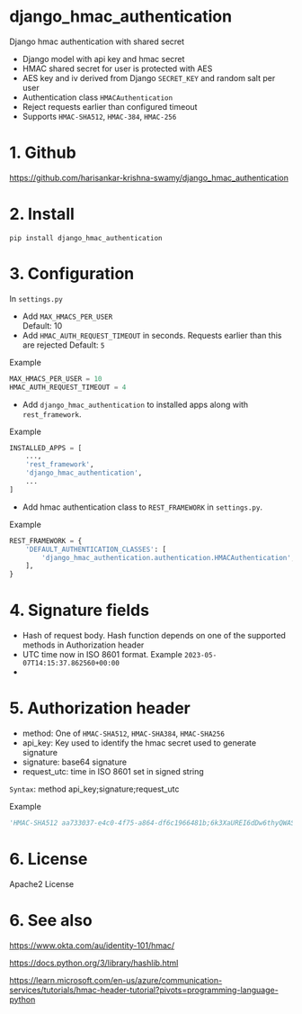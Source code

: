 # django_hmac_authentication
Django hmac authentication with shared secret

* Django model with api key and hmac secret
* HMAC shared secret for user is protected with AES 
* AES key and iv derived from Django `SECRET_KEY` and random salt per user
* Authentication class `HMACAuthentication` 
* Reject requests earlier than configured timeout
* Supports `HMAC-SHA512`, `HMAC-384`, `HMAC-256`

# 1. Github
https://github.com/harisankar-krishna-swamy/django_hmac_authentication

# 2. Install
`pip install django_hmac_authentication`

# 3. Configuration
In `settings.py`

* Add `MAX_HMACS_PER_USER`  
  Default: 10  
* Add `HMAC_AUTH_REQUEST_TIMEOUT` in seconds. Requests earlier than this are rejected
  Default: `5`

Example
```python
MAX_HMACS_PER_USER = 10
HMAC_AUTH_REQUEST_TIMEOUT = 4
``` 

* Add `django_hmac_authentication` to installed apps along with `rest_framework`.  

Example  
```python
INSTALLED_APPS = [
    ...,
    'rest_framework',
    'django_hmac_authentication',
    ...
]
``` 
* Add hmac authentication class to `REST_FRAMEWORK` in `settings.py`.  

Example
```python
REST_FRAMEWORK = {
    'DEFAULT_AUTHENTICATION_CLASSES': [
        'django_hmac_authentication.authentication.HMACAuthentication',
    ],
}
```
# 4. Signature fields

* Hash of request body. Hash function depends on one of the supported methods in Authorization header
* UTC time now in ISO 8601 format. Example `2023-05-07T14:15:37.862560+00:00`
*  

# 5. Authorization header
* method: One of `HMAC-SHA512`, `HMAC-SHA384`, `HMAC-SHA256`
* api_key: Key used to identify the hmac secret used to generate signature
* signature: base64 signature
* request_utc: time in ISO 8601 set in signed string

`Syntax`: method api_key;signature;request_utc

Example
```python
'HMAC-SHA512 aa733037-e4c0-4f75-a864-df6c1966481b;6k3XaUREI6dDw6thyQWASJjzjsx1M7GOZAglguv0OElpRue1+gb7CK2n3JpzJGz9VcREw2y3rIW5zoZYEUY+0w==;2023-05-07T14:15:37.862560+00:00'
```
# 6. License
Apache2 License

# 6. See also
https://www.okta.com/au/identity-101/hmac/

https://docs.python.org/3/library/hashlib.html

https://learn.microsoft.com/en-us/azure/communication-services/tutorials/hmac-header-tutorial?pivots=programming-language-python




